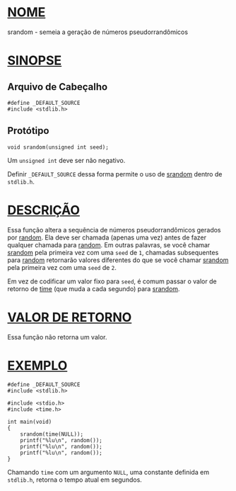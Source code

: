 # [NOME](#nome)

srandom - semeia a geração de números pseudorrandômicos

# [SINOPSE](#sinopse)

## Arquivo de Cabeçalho

    #define _DEFAULT_SOURCE
    #include <stdlib.h>

## Protótipo

    void srandom(unsigned int seed);

Um `unsigned int` deve ser não negativo.

Definir `_DEFAULT_SOURCE` dessa forma permite o uso de [srandom](srandom) dentro de `stdlib.h`.

# [DESCRIÇÃO](#descrição)

Essa função altera a sequência de números pseudorrandômicos gerados por [random](random). Ela deve ser chamada (apenas uma vez) antes de fazer qualquer chamada para [random](random). Em outras palavras, se você chamar [srandom](srandom) pela primeira vez com uma `seed` de `1`, chamadas subsequentes para [random](random) retornarão valores diferentes do que se você chamar [srandom](srandom) pela primeira vez com uma `seed` de `2`.

Em vez de codificar um valor fixo para `seed`, é comum passar o valor de retorno de [time](/2/time) (que muda a cada segundo) para [srandom](srandom).

# [VALOR DE RETORNO](#valor-de-retorno)

Essa função não retorna um valor.

# [EXEMPLO](#exemplo)

    #define _DEFAULT_SOURCE
    #include <stdlib.h>

    #include <stdio.h>
    #include <time.h>

    int main(void)
    {
        srandom(time(NULL));
        printf("%lu\n", random());
        printf("%lu\n", random());
        printf("%lu\n", random());
    }

Chamando `time` com um argumento `NULL`, uma constante definida em `stdlib.h`, retorna o tempo atual em segundos.